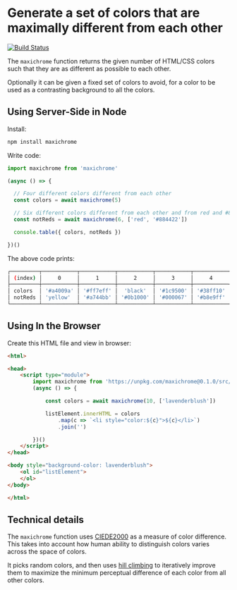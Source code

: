 # Generate a set of colors that are maximally different from each other

[![Build Status](https://travis-ci.com/eobrain/maxichrome.svg?branch=master)][1]

The `maxichrome` function returns the given number of HTML/CSS colors such that they are as different as possible to each other.

Optionally it can be given a fixed set of colors to avoid, for a color to be used as a contrasting background to all the colors.

## Using Server-Side in Node

Install:

```sh
npm install maxichrome
```

Write code:

```js
import maxichrome from 'maxichrome'

(async () => {

  // Four different colors different from each other
  const colors = await maxichrome(5)

  // Six different colors different from each other and from red and #884422
  const notReds = await maxichrome(6, ['red', '#884422'])

  console.table({ colors, notReds })

})()
```

The above code prints:

```sh
┌─────────┬───────────┬───────────┬───────────┬───────────┬───────────┬───────────┐
│ (index) │     0     │     1     │     2     │     3     │     4     │     5     │
├─────────┼───────────┼───────────┼───────────┼───────────┼───────────┼───────────┤
│ colors  │ '#a4009a' │ '#ff7eff' │  'black'  │ '#1c9500' │ '#38ff10' │           │
│ notReds │ 'yellow'  │ '#a744bb' │ '#0b1000' │ '#000067' │ '#b8e9ff' │ '#41eb59' │
└─────────┴───────────┴───────────┴───────────┴───────────┴───────────┴───────────┘
```

## Using In the Browser

Create this HTML file and view in browser:

```html
<html>

<head>
    <script type="module">
        import maxichrome from 'https://unpkg.com/maxichrome@0.1.0/src/web/index.js?module'
        (async () => {

            const colors = await maxichrome(10, ['lavenderblush'])

            listElement.innerHTML = colors
                .map(c => `<li style="color:${c}">${c}</li>`)
                .join('')

        })()
    </script>
</head>

<body style="background-color: lavenderblush">
    <ol id="listElement">
    </ol>
</body>

</html>
```

## Technical details

The `maxichrome` function uses [CIEDE2000][2] as a measure of color difference.  This takes into account how human ability to distinguish colors varies across the space of colors.

It picks random colors, and then uses [hill climbing][3] to iteratively improve them to maximize the minimum perceptual difference of each color from all other colors.

[1]: https://travis-ci.com/eobrain/maxichrome
[2]: https://en.wikipedia.org/wiki/Color_difference#CIEDE2000
[3]: https://en.wikipedia.org/wiki/Hill_climbing
